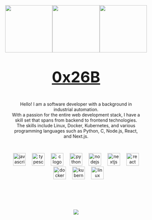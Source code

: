 <div align="center" style="background:; padding:48px; margin:0">
    <div align="center" style="display:flex; flex-direction:row; justify-content:center; gap:0;">
        <img height="150" style="margin:0;padding:0;" src="https://media2.giphy.com/media/2tTiCSfEEP5QS5TjGr/giphy.gif?cid=ecf05e47ieqiyzag79zxdr5eox1cokhp8ignbk0ejibi348c&ep=v1_gifs_related&rid=giphy.gif&ct=g"  />
        </span>
        <img height="150" style="margin:0;padding:0;" src="https://media2.giphy.com/media/2tTiCSfEEP5QS5TjGr/giphy.gif?cid=ecf05e47ieqiyzag79zxdr5eox1cokhp8ignbk0ejibi348c&ep=v1_gifs_related&rid=giphy.gif&ct=g"  />
        <img height="150" style="margin:0;padding:0;" src="https://media2.giphy.com/media/2tTiCSfEEP5QS5TjGr/giphy.gif?cid=ecf05e47ieqiyzag79zxdr5eox1cokhp8ignbk0ejibi348c&ep=v1_gifs_related&rid=giphy.gif&ct=g"  />
    </div>
    <p></p>
    <p align="center" style="font-size: 48px;"><strong><u>0x26B</u></strong></p>
    <p align="center" style="font-size: 14px;">Hello! I am a software developer with a background in industrial automation.<br/>With a passion for the entire web development stack, I have a skill set that spans from backend to frontend technologies.<br/>The skills include Linux, Docker, Kubernetes, and various programming languages such as Python, C, Node.js, React, and Next.js.</p>
    <p>&nbsp;</p>
    <div align="center">
    <img src="https://cdn.jsdelivr.net/gh/devicons/devicon/icons/javascript/javascript-original.svg" height="40" alt="javascript logo"  />
    <img width="12" />
    <img src="https://cdn.jsdelivr.net/gh/devicons/devicon/icons/typescript/typescript-original.svg" height="40" alt="typescript logo"  />
    <img width="12" />
    <img src="https://cdn.jsdelivr.net/gh/devicons/devicon/icons/c/c-original.svg" height="40" alt="c logo"  />
    <img width="12" />
    <img src="https://cdn.jsdelivr.net/gh/devicons/devicon/icons/python/python-original.svg" height="40" alt="python logo"  />
    <img width="12" />
    <img src="https://cdn.jsdelivr.net/gh/devicons/devicon/icons/nodejs/nodejs-original.svg" height="40" alt="nodejs logo"  />
    <img width="12" />
    <img src="https://cdn.jsdelivr.net/gh/devicons/devicon/icons/nextjs/nextjs-original.svg" height="40" alt="nextjs logo"  />
    <img width="12" />
    <img src="https://cdn.jsdelivr.net/gh/devicons/devicon/icons/react/react-original.svg" height="40" alt="react logo"  />
    <img width="12" />
    <img src="https://cdn.jsdelivr.net/gh/devicons/devicon/icons/docker/docker-original.svg" height="40" alt="docker logo"  />
    <img width="12" />
    <img src="https://cdn.jsdelivr.net/gh/devicons/devicon/icons/kubernetes/kubernetes-plain.svg" height="40" alt="kubernetes logo"  />
    <img width="12" />
    <img src="https://cdn.jsdelivr.net/gh/devicons/devicon/icons/linux/linux-original.svg" height="40" alt="linux logo"  />
    </div>
</div>
<p>&nbsp;</p>
<div align="center">
    <img src="https://komarev.com/ghpvc/?username=William-Brumble&style=flat-square"/>
</div>
